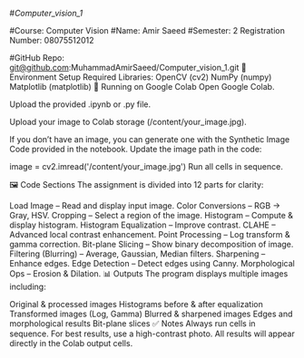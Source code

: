 
#*Computer_vision_1*

#Course: Computer Vision
#Name: Amir Saeed
#Semester: 2
Registration Number: 08075512012

#GitHub Repo: git@github.com:MuhammadAmirSaeed/Computer_vision_1.git
📌 Environment Setup
Required Libraries:
OpenCV (cv2)
NumPy (numpy)
Matplotlib (matplotlib)
🚀 Running on Google Colab
Open Google Colab.

Upload the provided .ipynb or .py file.

Upload your image to Colab storage (/content/your_image.jpg).

If you don’t have an image, you can generate one with the Synthetic Image Code provided in the notebook.
Update the image path in the code:

image = cv2.imread('/content/your_image.jpg')
Run all cells in sequence.

🖼️ Code Sections
The assignment is divided into 12 parts for clarity:

Load Image – Read and display input image.
Color Conversions – RGB → Gray, HSV.
Cropping – Select a region of the image.
Histogram – Compute & display histogram.
Histogram Equalization – Improve contrast.
CLAHE – Advanced local contrast enhancement.
Point Processing – Log transform & gamma correction.
Bit-plane Slicing – Show binary decomposition of image.
Filtering (Blurring) – Average, Gaussian, Median filters.
Sharpening – Enhance edges.
Edge Detection – Detect edges using Canny.
Morphological Ops – Erosion & Dilation.
📊 Outputs
The program displays multiple images including:

Original & processed images
Histograms before & after equalization
Transformed images (Log, Gamma)
Blurred & sharpened images
Edges and morphological results
Bit-plane slices
✅ Notes
Always run cells in sequence.
For best results, use a high-contrast photo.
All results will appear directly in the Colab output cells.
